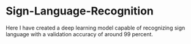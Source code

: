 # Sign-Language-Recognition
Here I have created a deep learning model capable of recognizing sign language with a validation accuracy of around 99 percent.
